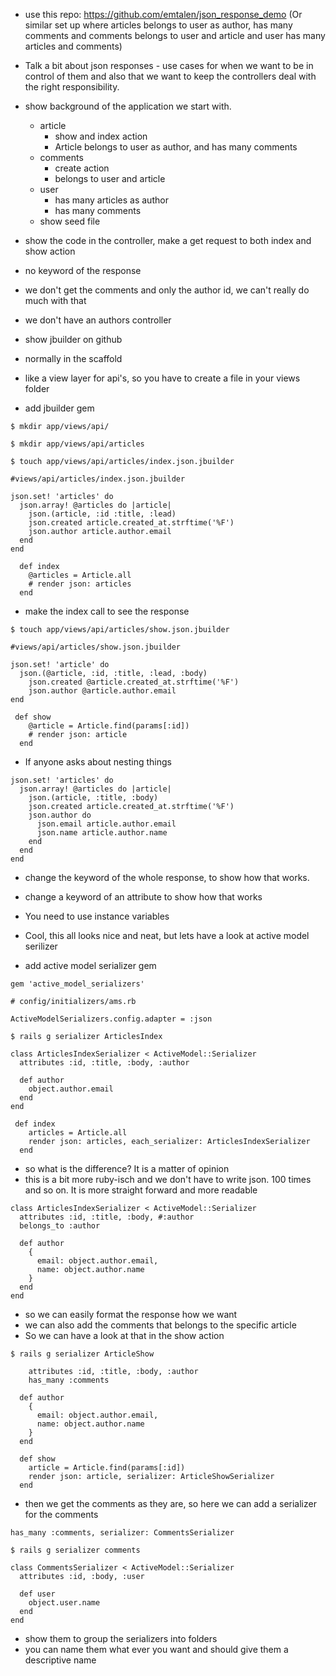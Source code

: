 - use this repo: https://github.com/emtalen/json_response_demo
(Or similar set up where articles belongs to user as author, has many comments and comments belongs to user and article and user has many articles and comments)
- Talk a bit about json responses - use cases for when we want to be in control of them and also that we want to keep the controllers deal with the right responsibility. 

- show background of the application we start with. 

    - article 
      - show and index action
      - Article belongs to user as author, and has many comments
    - comments
      - create action
      - belongs to user and article
    - user 
      - has many articles as author
      - has many comments 
    - show seed file

- show the code in the controller, make a get request to both index and show action
- no keyword of the response
- we don't get the comments and only the author id, we can't really do much with that
- we don't have an authors controller

- show jbuilder on github
- normally in the scaffold 
- like a view layer for api's, so you have to create a file in your views folder

- add jbuilder gem

```
$ mkdir app/views/api/
```
```
$ mkdir app/views/api/articles
```
```
$ touch app/views/api/articles/index.json.jbuilder
```
```
#views/api/articles/index.json.jbuilder 

json.set! 'articles' do
  json.array! @articles do |article|
    json.(article, :id :title, :lead)
    json.created article.created_at.strftime('%F')
    json.author article.author.email
  end
end
```
```
  def index
    @articles = Article.all
    # render json: articles
  end
```
- make the index call to see the response
```
$ touch app/views/api/articles/show.json.jbuilder
```
```
#views/api/articles/show.json.jbuilder 

json.set! 'article' do
  json.(@article, :id, :title, :lead, :body)
    json.created @article.created_at.strftime('%F')
    json.author @article.author.email
end
```
```
 def show
    @article = Article.find(params[:id])
    # render json: article
  end
```
- If anyone asks about nesting things
```
json.set! 'articles' do
  json.array! @articles do |article|
    json.(article, :title, :body)
    json.created article.created_at.strftime('%F')
    json.author do
      json.email article.author.email
      json.name article.author.name
    end
  end
end
```

- change the keyword of the whole response, to show how that works. 
- change a keyword of an attribute to show how that works
- You need to use instance variables 

- Cool, this all looks nice and neat, but lets have a look at active model serilizer 

- add active model serializer gem 
```
gem 'active_model_serializers'
```

```
# config/initializers/ams.rb

ActiveModelSerializers.config.adapter = :json
```
```
$ rails g serializer ArticlesIndex
```
```
class ArticlesIndexSerializer < ActiveModel::Serializer
  attributes :id, :title, :body, :author

  def author
    object.author.email
  end
end
```
```
 def index
    articles = Article.all
    render json: articles, each_serializer: ArticlesIndexSerializer
  end
```
- so what is the difference? It is a matter of opinion
- this is a bit more ruby-isch and we don't have to write json. 100 times and so on. It is more straight forward and more readable

```
class ArticlesIndexSerializer < ActiveModel::Serializer
  attributes :id, :title, :body, #:author
  belongs_to :author

  def author
    {
      email: object.author.email,
      name: object.author.name
    }
  end
end
```
- so we can easily format the response how we want
- we can also add the comments that belongs to the specific article
- So we can have a look at that in the show action
```
$ rails g serializer ArticleShow
```
```
    attributes :id, :title, :body, :author
    has_many :comments

  def author
    {
      email: object.author.email,
      name: object.author.name
    }
  end
```
```
  def show
    article = Article.find(params[:id])
    render json: article, serializer: ArticleShowSerializer
  end
```
- then we get the comments as they are, so here we can add a serializer for the comments 

```
has_many :comments, serializer: CommentsSerializer
```
```
$ rails g serializer comments
```
```
class CommentsSerializer < ActiveModel::Serializer
  attributes :id, :body, :user

  def user
    object.user.name
  end
end
```
- show them to group the serializers into folders
- you can name them what ever you want and should give them a descriptive name